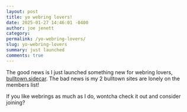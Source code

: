 ```yaml
---
layout: post
title: yo webring lovers!
date: 2025-01-27 14:46:01 -0400
author: joe jenett
category: 
permalink: /yo-webring-lovers/
slug: yo-webring-lovers
summary: just launched
comments: true
---
```

The good news is I just launched something new for webring lovers,  <a href="https://sidecar.neocities.org/">bulltown.sidecar</a>. The bad news is my 2 bulltown sites are lonely on the members list!

If you like webrings as much as I do, wontcha check it out and consider joining?

<a style="display:none;" href="https://brid.gy/publish/mastodon"><small>(cross-posted to mastodon)</small></a>